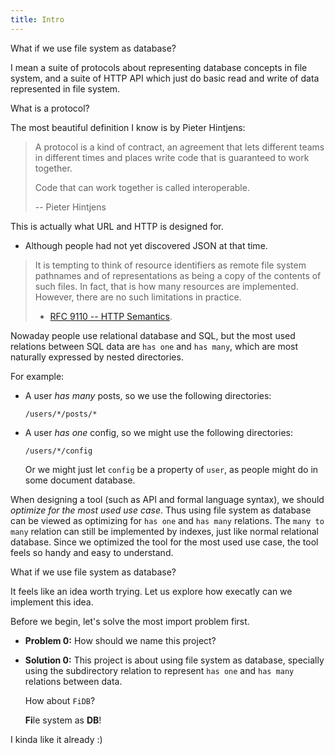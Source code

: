 ```yaml
---
title: Intro
---
```


What if we use file system as database?

I mean a suite of protocols about
representing database concepts in file system,
and a suite of HTTP API which just do
basic read and write of data represented in file system.

What is a protocol?

The most beautiful definition I know is by Pieter Hintjens:

> A protocol is a kind of contract, an agreement that lets different
> teams in different times and places write code that is guaranteed to
> work together.
>
> Code that can work together is called interoperable.
>
> -- Pieter Hintjens

This is actually what URL and HTTP is designed for.

- Although people had not yet discovered JSON at that time.

> It is tempting to think of resource identifiers as remote file
> system pathnames and of representations as being a copy of the
> contents of such files. In fact, that is how many resources are
> implemented. However, there are no such limitations in practice.
>
> - [RFC 9110 -- HTTP Semantics](https://www.rfc-editor.org/rfc/rfc9110.html).

Nowaday people use relational database and SQL,
but the most used relations between SQL data
are `has one` and `has many`,
which are most naturally expressed by nested directories.

For example:

- A user _has many_ posts,
  so we use the following directories:

  ```
  /users/*/posts/*
  ```

- A user _has one_ config,
  so we might use the following directories:

  ```
  /users/*/config
  ```

  Or we might just let `config` be a property of `user`,
  as people might do in some document database.

When designing a tool (such as API and formal language syntax),
we should _optimize for the most used use case_.
Thus using file system as database can be viewed as
optimizing for `has one` and `has many` relations.
The `many to many` relation can still be implemented by indexes,
just like normal relational database.
Since we optimized the tool for the most used use case,
the tool feels so handy and easy to understand.

What if we use file system as database?

It feels like an idea worth trying.
Let us explore how execatly can we implement this idea.

Before we begin, let's solve the most import problem first.

- **Problem 0:** How should we name this project?

- **Solution 0:** This project is about using file system as database,
  specially using the subdirectory relation to represent
  `has one` and `has many` relations between data.

  How about `FiDB`?

  **Fi**le system as **DB**!

I kinda like it already :)
